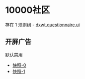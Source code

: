 # 10000社区

存在 1 规则组 - [dxwt.questionnaire.ui](/src/apps/dxwt.questionnaire.ui.ts)

## 开屏广告

默认禁用

- [快照-0](https://i.gkd.li/i/13255491)
- [快照-1](https://i.gkd.li/i/13259475)
